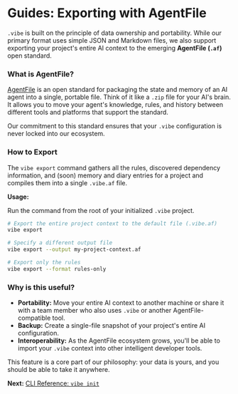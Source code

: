 # Guides: Exporting with AgentFile

`.vibe` is built on the principle of data ownership and portability. While our primary format uses simple JSON and Markdown files, we also support exporting your project's entire AI context to the emerging **AgentFile (`.af`)** open standard.

### What is AgentFile?

[AgentFile](https://agentfile.org/) is an open standard for packaging the state and memory of an AI agent into a single, portable file. Think of it like a `.zip` file for your AI's brain. It allows you to move your agent's knowledge, rules, and history between different tools and platforms that support the standard.

Our commitment to this standard ensures that your `.vibe` configuration is never locked into our ecosystem.

### How to Export

The `vibe export` command gathers all the rules, discovered dependency information, and (soon) memory and diary entries for a project and compiles them into a single `.vibe.af` file.

**Usage:**

Run the command from the root of your initialized `.vibe` project.

```bash
# Export the entire project context to the default file (.vibe.af)
vibe export

# Specify a different output file
vibe export --output my-project-context.af

# Export only the rules
vibe export --format rules-only
```

### Why is this useful?

- **Portability:** Move your entire AI context to another machine or share it with a team member who also uses `.vibe` or another AgentFile-compatible tool.
- **Backup:** Create a single-file snapshot of your project's entire AI configuration.
- **Interoperability:** As the AgentFile ecosystem grows, you'll be able to import your `.vibe` context into other intelligent developer tools.

This feature is a core part of our philosophy: your data is yours, and you should be able to take it anywhere.

**Next:** [CLI Reference: `vibe init`](../04-cli-reference/01-init.md)
